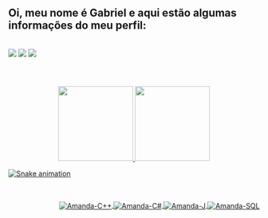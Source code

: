 <div style="display: inline_block">

</div>

## Oi, meu nome é Gabriel e aqui estão algumas informações do meu perfil:

<div> <br>
  <a href="https://instagram.com/gabpalla" target="_blank"><img src="https://img.shields.io/badge/-Instagram-%23E4405F?style=for-the-badge&logo=instagram&logoColor=white" target="_blank"></a>
  <a href = "mailto:gabriellpala@hotmail.com"><img src="https://img.shields.io/badge/-Gmail-%23333?style=for-the-badge&logo=outlook&logoColor=white" target="_blank"></a>
  <a href="https:/https://www.linkedin.com/in/gabriel-ferreira-pala-71b097240//" target="_blank"><img src="https://img.shields.io/badge/-LinkedIn-%230077B5?style=for-the-badge&logo=linkedin&logoColor=white" target="_blank"></a> 

#
<br>
  
  <div align="center">
  <a href="https://github.com/gabriellpala">
  <img height="150em" src="https://github-readme-stats.vercel.app/api?username=deyvisonogueira&show_icons=true&theme=react&include_all_commits=true&count_private=true"/>
  <img height="150em" src="https://github-readme-stats.vercel.app/api/top-langs/?username=deyvisonogueira&layout=compact&langs_count=7&theme=react"/>
</div>


![Snake animation](https://github.com/GabrielPala/gabriellpala/blob/output/github-contribution-grid-snake.svg)
 

## 
 
<div align="right" style="display: inline_block"><br>
  <img align="center" alt="Amanda-C++" src="https://img.shields.io/badge/C%2B%2B-00599C?style=for-the-badge&logo=c%2B%2B&logoColor=white">
  <img align="center" alt="Amanda-C#" src="https://img.shields.io/badge/C%23-239120?style=for-the-badge&logo=c-sharp&logoColor=white">
  <img align="center" alt="Amanda-J" src="https://img.shields.io/badge/Java-ED8B00?style=for-the-badge&logo=java&logoColor=white"> 
  <img align="center" alt="Amanda-SQL" src="https://img.shields.io/badge/MySQL-00000F?style=for-the-badge&logo=mysql&logoColor=white">
</div>
